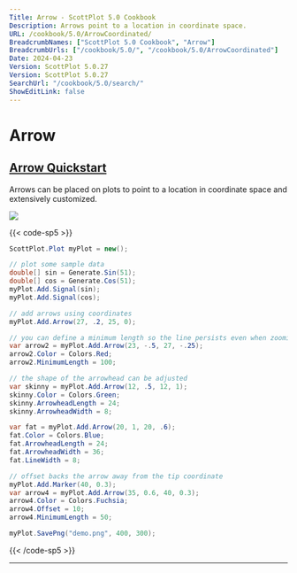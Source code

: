 ```yaml
---
Title: Arrow - ScottPlot 5.0 Cookbook
Description: Arrows point to a location in coordinate space.
URL: /cookbook/5.0/ArrowCoordinated/
BreadcrumbNames: ["ScottPlot 5.0 Cookbook", "Arrow"]
BreadcrumbUrls: ["/cookbook/5.0/", "/cookbook/5.0/ArrowCoordinated"]
Date: 2024-04-23
Version: ScottPlot 5.0.27
Version: ScottPlot 5.0.27
SearchUrl: "/cookbook/5.0/search/"
ShowEditLink: false
---
```


# Arrow


<h2><a href='/cookbook/5.0/ArrowCoordinated/ArrowQuickstart'>Arrow Quickstart</a></h2>

Arrows can be placed on plots to point to a location in coordinate space and extensively customized.

[![](/cookbook/5.0/images/ArrowQuickstart.png?240423091821)](/cookbook/5.0/images/ArrowQuickstart.png?240423091821)

{{< code-sp5 >}}

```cs
ScottPlot.Plot myPlot = new();

// plot some sample data
double[] sin = Generate.Sin(51);
double[] cos = Generate.Cos(51);
myPlot.Add.Signal(sin);
myPlot.Add.Signal(cos);

// add arrows using coordinates
myPlot.Add.Arrow(27, .2, 25, 0);

// you can define a minimum length so the line persists even when zooming out
var arrow2 = myPlot.Add.Arrow(23, -.5, 27, -.25);
arrow2.Color = Colors.Red;
arrow2.MinimumLength = 100;

// the shape of the arrowhead can be adjusted
var skinny = myPlot.Add.Arrow(12, .5, 12, 1);
skinny.Color = Colors.Green;
skinny.ArrowheadLength = 24;
skinny.ArrowheadWidth = 8;

var fat = myPlot.Add.Arrow(20, 1, 20, .6);
fat.Color = Colors.Blue;
fat.ArrowheadLength = 24;
fat.ArrowheadWidth = 36;
fat.LineWidth = 8;

// offset backs the arrow away from the tip coordinate
myPlot.Add.Marker(40, 0.3);
var arrow4 = myPlot.Add.Arrow(35, 0.6, 40, 0.3);
arrow4.Color = Colors.Fuchsia;
arrow4.Offset = 10;
arrow4.MinimumLength = 50;

myPlot.SavePng("demo.png", 400, 300);

```

{{< /code-sp5 >}}

<hr class='my-5 invisible'>

